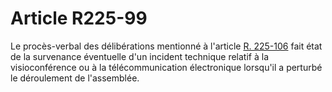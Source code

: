 # Article R225-99

Le procès-verbal des délibérations mentionné à l'article <a href='/affichCodeArticle.do?cidTexte=LEGITEXT000005634379&idArticle=LEGIARTI000006261226&dateTexte=&categorieLien=cid' title='Code de commerce - art. R225-106 (V)'>R. 225-106</a> fait état de la survenance éventuelle d'un incident technique relatif à la visioconférence ou à la télécommunication électronique lorsqu'il a perturbé le déroulement de l'assemblée.